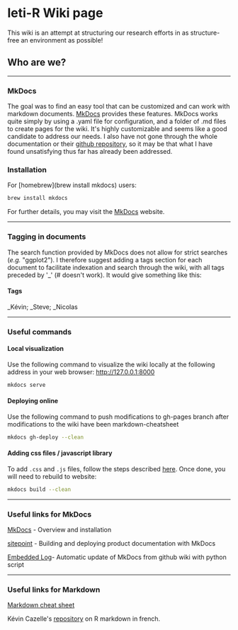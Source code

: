 # leti-R Wiki page

This wiki is an attempt at structuring our research efforts in as structure-free an environment as possible!


## Who are we?  

------
### MkDocs

The goal was to find an easy tool that can be customized and can work with markdown documents. [MkDocs](http://www.mkdocs.org/) provides these features. MkDocs works quite simply by using a .yaml file for configuration, and a folder of .md files to create pages for the wiki. It's  highly customizable and seems like a good candidate to address our needs. I also have not gone through the whole documentation or their [github repository](https://github.com/mkdocs/mkdocs/), so it may be that what I have found unsatisfying thus far has already been addressed.

### Installation

For [homebrew](brew install mkdocs) users:

```bash
brew install mkdocs
```

For further details, you may visit the [MkDocs](http://www.mkdocs.org/) website.



------------------------
### Tagging in documents

The search function provided by MkDocs does not allow for strict searches (*e.g.* "ggplot2"). I therefore suggest adding a tags section for each document to facilitate indexation and search through the wiki, with all tags preceded by '\_' (\# doesn't work). It would give something like this:

#### Tags
\_Kévin;
\_Steve;
\_Nicolas

-----------------------------------
### Useful commands

#### Local visualization

Use the following command to visualize the wiki locally at the following address in your web browser: http://127.0.0.1:8000

```bash
mkdocs serve
```

#### Deploying online
Use the following command to push modifications to gh-pages branch after modifications to the wiki have been markdown-cheatsheet

```bash
mkdocs gh-deploy --clean
```

#### Adding css files / javascript library

To add `.css` and  `.js` files, follow the steps described [here](http://www.mkdocs.org/user-guide/styling-your-docs/). Once done,
you will need to rebuild to website:

```bash
mkdocs build --clean
```

<!-- https://www.npmjs.com/package/yamljs -->

---------------------------
### Useful links for MkDocs

[MkDocs](http://www.mkdocs.org/) - Overview and installation

[sitepoint](https://www.sitepoint.com/building-product-documentation-mkdocs/) - Building and deploying product documentation with MkDocs

[Embedded Log](http://www.embeddedlog.com/static-docs-from-github-wiki.html)- Automatic update of MkDocs from github wiki with python script

---------------------------
### Useful links for Markdown

<!-- That's mostly for David! -->
[Markdown cheat sheet](https://enterprise.github.com/downloads/en/markdown-cheatsheet.pdf)

Kévin Cazelle's [repository](https://github.com/KevCaz/Rmarkdowndocfr) on R markdown in french.
